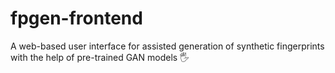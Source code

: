 # fpgen-frontend
A web-based user interface for assisted generation of synthetic fingerprints with the help of pre-trained GAN models 🖐
